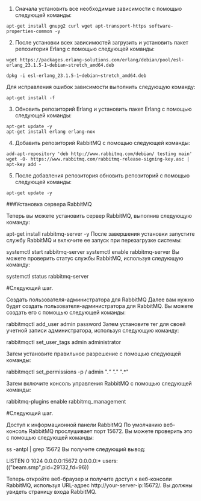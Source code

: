1) Сначала установить все необходимые зависимости с помощью следующей команды:

```
apt-get install gnupg2 curl wget apt-transport-https software-properties-common -y
```

2) После установки всех зависимостей загрузить и установить пакет репозитория Erlang с помощью следующей команды:

```
wget https://packages.erlang-solutions.com/erlang/debian/pool/esl-erlang_23.1.5-1~debian~stretch_amd64.deb

dpkg -i esl-erlang_23.1.5-1~debian~stretch_amd64.deb
```
Для исправления ошибок зависимости выполнить следующую команду:

```
apt-get install -f
```
3) Обновить репозиторий Erlang и установить пакет Erlang с помощью следующей команды:

```
apt-get update -y
apt-get install erlang erlang-nox
```
4) Добавить репозиторий RabbitMQ с помощью следующей команды:

```
add-apt-repository 'deb http://www.rabbitmq.com/debian/ testing main'
wget -O- https://www.rabbitmq.com/rabbitmq-release-signing-key.asc | apt-key add -
```
5) После добавления репозитория обновить репозиторий с помощью следующей команды:

```
apt-get update -y
```


###Установка сервера RabbitMQ

Теперь вы можете установить сервер RabbitMQ, выполнив следующую команду:

apt-get install rabbitmq-server -y
После завершения установки запустите службу RabbitMQ и включите ее запуск при перезагрузке системы:

systemctl start rabbitmq-server
systemctl enable rabbitmq-server
Вы можете проверить статус службы RabbitMQ, используя следующую команду:

systemctl status rabbitmq-server

#Cледующий шаг.

Создать пользователя-администратора для RabbitMQ
Далее вам нужно будет создать пользователя-администратора для RabbitMQ. Вы можете создать его с помощью следующей команды:

rabbitmqctl add_user admin password
Затем установите тег для своей учетной записи администратора, используя следующую команду:

rabbitmqctl set_user_tags admin administrator

Затем установите правильное разрешение с помощью следующей команды:

rabbitmqctl set_permissions -p / admin ".*" ".*" ".*"

Затем включите консоль управления RabbitMQ с помощью следующей команды:

rabbitmq-plugins enable rabbitmq_management


#Следующий шаг.

Доступ к информационной панели RabbitMQ
По умолчанию веб-консоль RabbitMQ прослушивает порт 15672. Вы можете проверить это с помощью следующей команды:

ss -antpl | grep 15672
Вы получите следующий вывод:

LISTEN 0      1024              0.0.0.0:15672      0.0.0.0:*    users:(("beam.smp",pid=29132,fd=96))    

Теперь откройте веб-браузер и получите доступ к веб-консоли RabbitMQ, используя URL-адрес http://your-server-ip:15672/. Вы должны увидеть страницу входа RabbitMQ.

